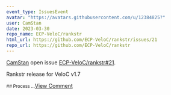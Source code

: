 ```yaml
---
event_type: IssuesEvent
avatar: "https://avatars.githubusercontent.com/u/12384825?"
user: CamStan
date: 2023-03-30
repo_name: ECP-VeloC/rankstr
html_url: https://github.com/ECP-VeloC/rankstr/issues/21
repo_url: https://github.com/ECP-VeloC/rankstr
---
```


<a href='https://github.com/CamStan' target='_blank'>CamStan</a> open issue <a href='https://github.com/ECP-VeloC/rankstr/issues/21' target='_blank'>ECP-VeloC/rankstr#21</a>.

<p>Rankstr release for VeloC v1.7</p><small>## Process...</small><a href='https://github.com/ECP-VeloC/rankstr/issues/21' target='_blank'>View Comment</a>